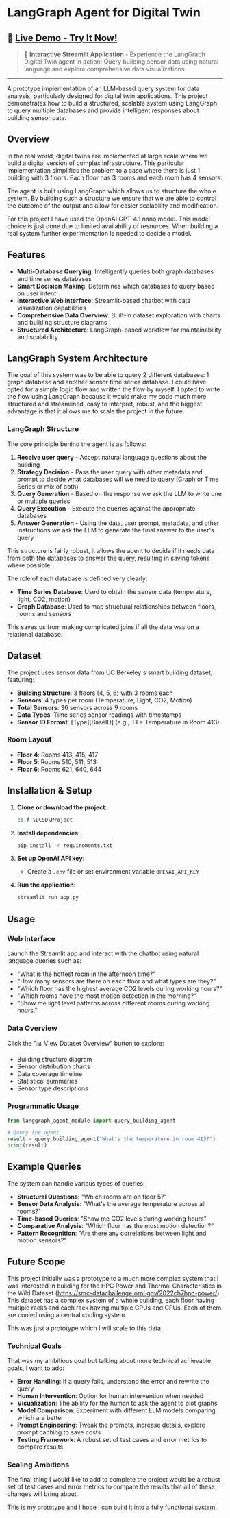 # LangGraph Agent for Digital Twin

## 🚀 **[Live Demo - Try It Now!](https://hansin2901-digital-twin-langgraph-agent-app-9q5e6p.streamlit.app/)**

> **🎯 Interactive Streamlit Application** - Experience the LangGraph Digital Twin agent in action! Query building sensor data using natural language and explore comprehensive data visualizations.

---

A prototype implementation of an LLM-based query system for data analysis, particularly designed for digital twin applications. This project demonstrates how to build a structured, scalable system using LangGraph to query multiple databases and provide intelligent responses about building sensor data.

## Overview

In the real world, digital twins are implemented at large scale where we build a digital version of complex infrastructure. This particular implementation simplifies the problem to a case where there is just 1 building with 3 floors. Each floor has 3 rooms and each room has 4 sensors.

The agent is built using LangGraph which allows us to structure the whole system. By building such a structure we ensure that we are able to control the outcome of the output and allow for easier scalability and modification.

For this project I have used the OpenAI GPT-4.1 nano model. This model choice is just done due to limited availability of resources. When building a real system further experimentation is needed to decide a model.

## Features

- **Multi-Database Querying**: Intelligently queries both graph databases and time series databases
- **Smart Decision Making**: Determines which databases to query based on user intent
- **Interactive Web Interface**: Streamlit-based chatbot with data visualization capabilities
- **Comprehensive Data Overview**: Built-in dataset exploration with charts and building structure diagrams
- **Structured Architecture**: LangGraph-based workflow for maintainability and scalability

## LangGraph System Architecture

The goal of this system was to be able to query 2 different databases: 1 graph database and another sensor time series database. I could have opted for a simple logic flow and written the flow by myself. I opted to write the flow using LangGraph because it would make my code much more structured and streamlined, easy to interpret, robust, and the biggest advantage is that it allows me to scale the project in the future.

### LangGraph Structure

The core principle behind the agent is as follows:

1. **Receive user query** - Accept natural language questions about the building
2. **Strategy Decision** - Pass the user query with other metadata and prompt to decide what databases will we need to query (Graph or Time Series or mix of both)
3. **Query Generation** - Based on the response we ask the LLM to write one or multiple queries
4. **Query Execution** - Execute the queries against the appropriate databases
5. **Answer Generation** - Using the data, user prompt, metadata, and other instructions we ask the LLM to generate the final answer to the user's query

This structure is fairly robust, it allows the agent to decide if it needs data from both the databases to answer the query, resulting in saving tokens where possible.

The role of each database is defined very clearly:
- **Time Series Database**: Used to obtain the sensor data (temperature, light, CO2, motion)
- **Graph Database**: Used to map structural relationships between floors, rooms and sensors

This saves us from making complicated joins if all the data was on a relational database.

## Dataset

The project uses sensor data from UC Berkeley's smart building dataset, featuring:

- **Building Structure**: 3 floors (4, 5, 6) with 3 rooms each
- **Sensors**: 4 types per room (Temperature, Light, CO2, Motion)
- **Total Sensors**: 36 sensors across 9 rooms
- **Data Types**: Time series sensor readings with timestamps
- **Sensor ID Format**: [Type][BaseID] (e.g., T1 = Temperature in Room 413)

### Room Layout
- **Floor 4**: Rooms 413, 415, 417
- **Floor 5**: Rooms 510, 511, 513  
- **Floor 6**: Rooms 621, 640, 644

## Installation & Setup

1. **Clone or download the project**:
   ```cmd
   cd f:\UCSD\Project
   ```

2. **Install dependencies**:
   ```cmd
   pip install -r requirements.txt
   ```

3. **Set up OpenAI API key**:
   - Create a `.env` file or set environment variable `OPENAI_API_KEY`

4. **Run the application**:
   ```cmd
   streamlit run app.py
   ```
   

## Usage

### Web Interface
Launch the Streamlit app and interact with the chatbot using natural language queries such as:

- "What is the hottest room in the afternoon time?"
- "How many sensors are there on each floor and what types are they?"
- "Which floor has the highest average CO2 levels during working hours?"
- "Which rooms have the most motion detection in the morning?"
- "Show me light level patterns across different rooms during working hours."

### Data Overview
Click the "📊 View Dataset Overview" button to explore:
- Building structure diagram
- Sensor distribution charts
- Data coverage timeline
- Statistical summaries
- Sensor type descriptions

### Programmatic Usage
```python
from langgraph_agent_module import query_building_agent

# Query the agent
result = query_building_agent("What's the temperature in room 413?")
print(result)
```

## Example Queries

The system can handle various types of queries:

- **Structural Questions**: "Which rooms are on floor 5?"
- **Sensor Data Analysis**: "What's the average temperature across all rooms?"
- **Time-based Queries**: "Show me CO2 levels during working hours"
- **Comparative Analysis**: "Which floor has the most motion detection?"
- **Pattern Recognition**: "Are there any correlations between light and motion sensors?"


## Future Scope

This project initially was a prototype to a much more complex system that I was interested in building for the HPC Power and Thermal Characteristics in the Wild Dataset (https://smc-datachallenge.ornl.gov/2022ch7hpc-power/). This dataset has a complex system of a whole building, each floor having multiple racks and each rack having multiple GPUs and CPUs. Each of them are cooled using a central cooling system.

This was just a prototype which I will scale to this data.

### Technical Goals

That was my ambitious goal but talking about more technical achievable goals, I want to add:

- **Error Handling**: If a query fails, understand the error and rewrite the query
- **Human Intervention**: Option for human intervention when needed
- **Visualization**: The ability for the human to ask the agent to plot graphs
- **Model Comparison**: Experiment with different LLM models comparing which are better
- **Prompt Engineering**: Tweak the prompts, increase details, explore prompt caching to save costs
- **Testing Framework**: A robust set of test cases and error metrics to compare results

### Scaling Ambitions

The final thing I would like to add to complete the project would be a robust set of test cases and error metrics to compare the results that all of these changes will bring about.

This is my prototype and I hope I can build it into a fully functional system.

